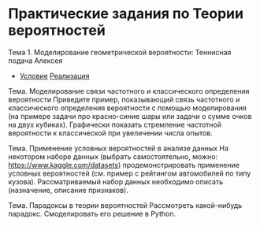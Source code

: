 # Практические задания по Теории вероятностей

Тема 1. Моделирование геометрической вероятности: Теннисная подача Алексея
* [Условие](https://github.com/Saw1y/TheoryOfProbability/blob/main/Geometric%20Probability/README.md)  [Реализация](https://github.com/Saw1y/TheoryOfProbability/blob/main/Geometric%20Probability/geometricProbability.py)

Тема. Моделирование связи частотного и классического определения вероятности
Приведите пример, показывающий связь частотного и классического определения вероятности с помощью моделирования (на примере задачи про красно-синие шары или задачи о сумме очков на двух кубиках). Графически показать стремление частотной вероятности к классической при увеличении числа опытов.

Тема. Применение условных вероятностей в анализе данных
На некотором наборе данных (выбрать самостоятельно, можно: https://www.kaggle.com/datasets) продемонстрировать применение условных вероятностей (см. пример с рейтингом автомобилей по типу кузова). Рассматриваемый набор данных необходимо описать (назначение, описание признаков).

Тема. Парадоксы в теории вероятностей
Рассмотреть какой-нибудь парадокс. Смоделировать его решение в Python.

